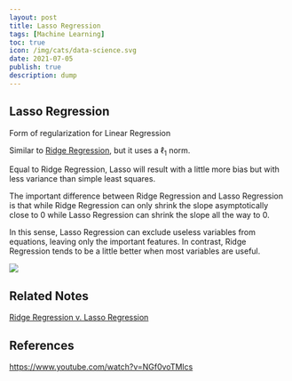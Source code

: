 ```yaml
---
layout: post
title: Lasso Regression
tags: [Machine Learning]
toc: true
icon: /img/cats/data-science.svg
date: 2021-07-05
publish: true
description: dump
---
```


## Lasso Regression
Form of regularization for Linear Regression

Similar to [Ridge Regression](/ridge-regression),  but it uses a $\ell _1$ norm.

Equal to Ridge Regression, Lasso will result with a little more bias but with less variance than simple least squares.

The important difference between Ridge Regression and Lasso Regression is that while Ridge Regression can only shrink the slope asymptotically close to 0 while Lasso Regression can shrink the slope all the way to 0.

In this sense, Lasso Regression can exclude useless variables from equations, leaving only the important features. In contrast, Ridge Regression tends to be a little better when most variables are useful.

![](/img/post/lasso-regression/Statquest-image-lasso-regression.png )
## Related Notes
[Ridge Regression v. Lasso Regression](/ridge-regression-v-lasso-regression)
## References
https://www.youtube.com/watch?v=NGf0voTMlcs